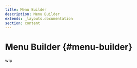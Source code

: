 ```yaml
---
title: Menu Builder
description: Menu Builder
extends: _layouts.documentation
section: content
---
```


# Menu Builder {#menu-builder}

wip